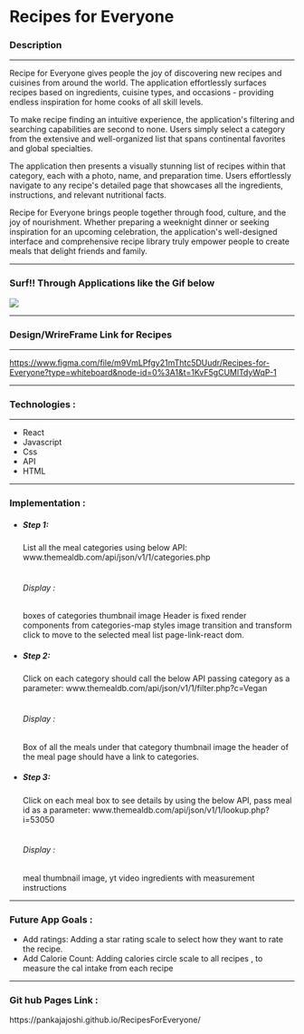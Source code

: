 
<h1>Recipes for Everyone </h1>

<h3>Description</h3>

<hr />

<p>Recipe for Everyone gives people the joy of discovering new recipes and cuisines from around the world.
  The application effortlessly surfaces recipes based on ingredients, cuisine types, and occasions - providing endless inspiration for home cooks of all skill levels. 
</p>
<p>
To make recipe finding an intuitive experience, the application's filtering and searching capabilities are second to none. Users simply select a category from the extensive and well-organized list that spans continental favorites and global specialties.
</p>
<p>
The application then presents a visually stunning list of recipes within that category, each with a photo, name, and preparation time. Users effortlessly navigate to any recipe's detailed page that showcases all the ingredients, instructions, and relevant nutritional facts.
  </p>
<p>
Recipe for Everyone brings people together through food, culture, and the joy of nourishment. Whether preparing a weeknight dinner or seeking inspiration for an upcoming celebration, the application's well-designed interface and comprehensive recipe library truly empower people to create meals that delight friends and family.
</p>

<hr />

<h3>Surf!! Through Applications like the Gif below</h3>

![](recipe.gif)

<hr />

<h3>Design/WrireFrame Link for Recipes</h3>

<hr />

https://www.figma.com/file/m9VmLPfgy21mThtc5DUudr/Recipes-for-Everyone?type=whiteboard&node-id=0%3A1&t=1KvF5gCUMlTdyWqP-1

<hr />

<h3>Technologies :</h3>
<hr />
<ul>
  <li>
    React </li>
  <li>Javascript</li>
   <li> Css </li>
    <li> API </li>
    <li>HTML</li>
  
</ul>

<hr/>

<h3>Implementation :</h3>
<ul>
  <li>
  <h5>Step 1: </h5>List all the meal categories using below API:
	www.themealdb.com/api/json/v1/1/categories.php
    <br /><br />
<h6>Display :</h6>
	boxes of categories 
	thumbnail image
	Header is fixed 
	render components from categories-map
	styles image transition and transform 
	click to move to the selected meal list page-link-react dom.
  </li>
    <li>
<h5>Step 2:</h5> Click on each category should call the below API passing category as a 	parameter:
	www.themealdb.com/api/json/v1/1/filter.php?c=Vegan 
      <br /><br />
	<h6>Display :</h6>
	Box of all the meals under that category
	thumbnail image
	the header of the meal page should have a link to categories.
	</li>
  <li>
<h5>Step 3:</h5> Click on each meal box to see details by using the below API, pass meal 	id as a parameter:
	www.themealdb.com/api/json/v1/1/lookup.php?i=53050 <br /><br />
	<h6>Display :</h6>
		meal thumbnail
		image, yt video
		ingredients with measurement
		instructions
    
  </li>
</ul>

<hr />
<h3>Future App Goals :</h3>
<ul>
	<li>
		Add ratings: Adding a star rating scale to select how they want to rate the recipe.
	</li>
 <li>
 Add Calorie Count: Adding calories circle scale  to all recipes , to measure the cal intake from each recipe
	 
 </li>
</ul>
<hr />
<h3>Git hub Pages Link : </h3> https://pankajajoshi.github.io/RecipesForEveryone/







